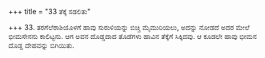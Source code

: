 +++
title = "33 ತೆಕ್ಕೆ ಸಡಲಿತು"

+++
33. ತರಗೆಲೆರಾಶಿಯೊಳಗೆ ಹಾವು ಸುರುಳಿಯನ್ನು ಬಿಚ್ಚಿ ಮೈಮುರಿಯಲು, ಅದನ್ನು ನೋಡದೆ ಅದರ ಮೇಲೆ ಭೀಮಸೇನನು ಕಾಲಿಟ್ಟನು. ಆಗ ಅವನ ದೊಡ್ಡದಾದ ತೊಡೆಗಳು ಹಾವಿನ ತೆಕ್ಕೆಗೆ ಸಿಕ್ಕಿದವು. ಆ ಕೂಡಲೇ ಹಾವು ಭೀಮನ ದೊಡ್ಡ ದೇಹವನ್ನು ಬಿಗಿಯಿತು.
